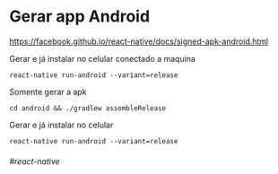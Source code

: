 # Gerar app Android

https://facebook.github.io/react-native/docs/signed-apk-android.html

Gerar e já instalar no celular conectado a maquina
```
react-native run-android --variant=release
```

Somente gerar a apk 
```
cd android && ./gradlew assembleRelease
```

Gerar e já instalar no celular
```
react-native run-android --variant=release
```


###### #react-native
